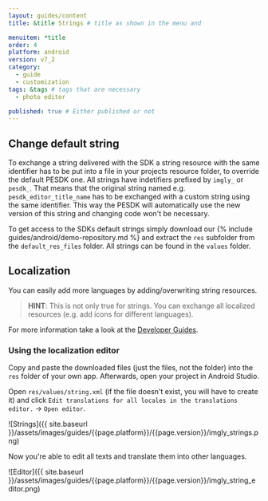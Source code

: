 ```yaml
---
layout: guides/content
title: &title Strings # title as shown in the menu and

menuitem: *title
order: 4
platform: android
version: v7_2
category:
  - guide
  - customization
tags: &tags # tags that are necessary
  - photo editor

published: true # Either published or not
---
```


## Change default string

To exchange a string delivered with the SDK a string resource with the same identifier has to be put into a file in your projects resource folder, to override the default PESDK one.
All strings have indetifiers prefixed by `imgly_` or `pesdk_`. That means that the original string named e.g. `pesdk_editor_title_name` has to be exchanged with a custom string using the same identifier.
This way the PESDK will automatically use the new version of this string and changing code won't be necessary.

To get access to the SDKs default strings simply download our {% include guides/android/demo-repository.md %} and extract the `res` subfolder from the `default_res_files` folder. All strings can be found in the `values` folder.

## Localization

You can easily add more languages by adding/overwriting string resources.

> __HINT__: This is not only true for strings. You can exchange all localized resources (e.g. add icons for different languages).

For more information take a look at the [Developer Guides](http://developer.android.com/guide/topics/resources/localization.html).

### Using the localization editor

Copy and paste the downloaded files (just the files, not the folder) into the `res` folder of your own app. Afterwards, open your project in Android Studio.

Open `res/values/string.xml` (if the file doesn't exist, you will have to create it) and click `Edit translations for all locales in the translations editor.` -> `Open editor`.

![Strings]({{ site.baseurl }}/assets/images/guides/{{page.platform}}/{{page.version}}/imgly_strings.png)

Now you're able to edit all texts and translate them into other languages.

![Editor]({{ site.baseurl }}/assets/images/guides/{{page.platform}}/{{page.version}}/imgly_string_editor.png)

